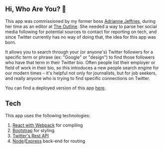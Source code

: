 ## Hi, Who Are You? 🤔
This app was commissioned by my former boss [Adrianne Jeffries](https://twitter.com/adrjeffries), during her time as an editor at [The Outline](https://theoutline.com/). She needed a way to parse her social media following for potential sources to contact for reporting on tech, and since Twitter currently has no way of doing that, the idea for this app was born. 

It allows you to search through your (or anyone's) Twitter followers for a specific term or phrase (ex: "Google" or "design") to find those followers who have that term in their Twitter bio. Often people list their employer or field of work in their bio, so this introduces a new people search engine for our modern times – it's helpful not only for journalists, but for job seekers, and really anyone who is trying to find specific connections on Twitter. 

You can find a deployed version of this app [here](hiwhoru.herokuapp.com).

## Tech
This app uses the following technologies:
1. [React with Webpack](https://facebook.github.io/react/) for compiling
2. [Bootstrap](https://react-bootstrap.github.io/) for styling
3. [Twitter's Rest API](https://developer.twitter.com/en/docs/basics/getting-started)
4. [Node](https://nodejs.org/en/)/[Express](https://expressjs.com/) back-end for routing 
